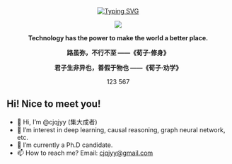 <div align="center">
  
  <!-- dynamic typing effect 动态打字效果 -->
  <div align="center">
    <a href="https://blog.sunguoqi.com/">
      <img src="https://readme-typing-svg.demolab.com?font=Fira+Code&pause=1000&width=435&lines=println(%22Hello%2C%20World%22);cjqjyy&center=true&size=27" alt="Typing SVG" />
    </a>
  </div>

  <!-- knock code pictures 敲代码的图片 -->
  <img src="https://cdn.jsdelivr.net/gh/sun0225SUN/sun0225SUN/assets/images/coding.gif" /><br>
  
  <!-- profile logo 个人资料徽标 -->
  
<p><b>Technology has the power to make the world a better place.</b></p>
<p><b> 路虽弥，不行不至 ——《荀子·修身》</b></p>
<p><b> 君子生非异也，善假于物也 ——《荀子·劝学》</b></p>
123
567

</div>

## Hi! Nice to meet you!

<!-- 个人简介 -->
- 👋 Hi, I’m @cjqjyy (集大成者)
- 👀 I’m interest in deep learning, causal reasoning, graph neural network, etc.
- 🌱 I’m currently a Ph.D candidate.
- 📫 How to reach me? Email: cjqjyy@gmail.com
